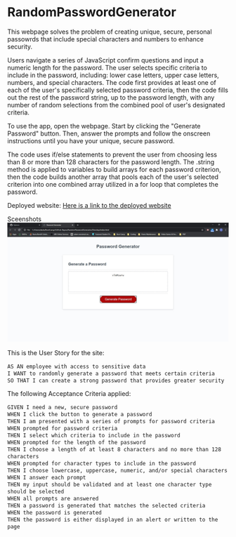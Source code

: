 # RandomPasswordGenerator
This webpage solves the problem of creating unique, secure, personal passowrds that include special characters and numbers to enhance security.  

Users navigate a series of JavaScript confirm questions and input a numeric length for the password.  The user  selects specific criteria to include in the password, including: lower case letters, upper case letters, numbers, and special characters.  The code first provides at least one of each of the user's specifically selected password criteria, then the code fills out the rest of the password string, up to the password length, with any number of random selections from the combined pool of user's designated criteria.

To use the app, open the webpage.  Start by clicking the "Generate Password" button.  Then, answer the prompts and follow the onscreen instructions until you have your unique, secure password.

The code uses if/else statements to prevent the user from choosing less than 8 or more than 128 characters for the password length.  The .string method is applied to variables to build arrays for each password criterion, then the code builds another array that pools each of the user's selected criterion into one combined array utilized in a for loop that completes the password.

Deployed website:
[Here is a link to the deployed website](https://esmondkim.github.io/RandomPasswordGenerator/) 

Sceenshots
![And a screenshot](/Assets/passwordgen.jpg)

This is the User Story for the site:
```
AS AN employee with access to sensitive data
I WANT to randomly generate a password that meets certain criteria
SO THAT I can create a strong password that provides greater security
```

The following Acceptance Criteria applied:
```
GIVEN I need a new, secure password
WHEN I click the button to generate a password
THEN I am presented with a series of prompts for password criteria
WHEN prompted for password criteria
THEN I select which criteria to include in the password
WHEN prompted for the length of the password
THEN I choose a length of at least 8 characters and no more than 128 characters
WHEN prompted for character types to include in the password
THEN I choose lowercase, uppercase, numeric, and/or special characters
WHEN I answer each prompt
THEN my input should be validated and at least one character type should be selected
WHEN all prompts are answered
THEN a password is generated that matches the selected criteria
WHEN the password is generated
THEN the password is either displayed in an alert or written to the page



